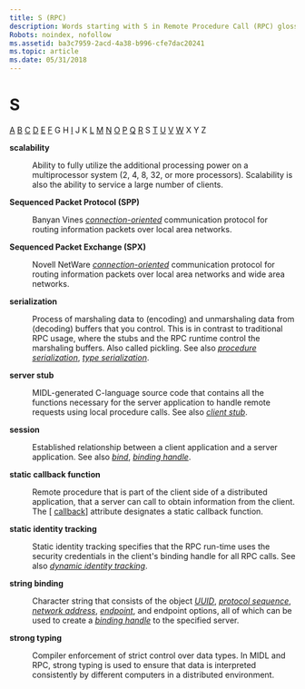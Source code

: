 ```yaml
---
title: S (RPC)
description: Words starting with S in Remote Procedure Call (RPC) glossary.
Robots: noindex, nofollow
ms.assetid: ba3c7959-2acd-4a38-b996-cfe7dac20241
ms.topic: article
ms.date: 05/31/2018
---
```


# S

[A](a-glos.md) [B](b-glos.md) [C](c-glos.md) [D](d-glos.md) [E](e-glos.md) [F](f-glos.md) G H [I](i-glos.md) J K [L](l-glos.md) [M](m-glos.md) [N](n-glos.md) [O](o-glos.md) [P](p-glos.md) [Q](q.md) [R](r-glos.md) S [T](t-glos.md) [U](u-glos.md) [V](v-glos.md) [W](w-glos.md) X Y Z

<dl> <dt>

<span id="rpc.s_glos_1_gly"></span><span id="RPC.S_GLOS_1_GLY"></span>**scalability**
</dt> <dd>

Ability to fully utilize the additional processing power on a multiprocessor system (2, 4, 8, 32, or more processors). Scalability is also the ability to service a large number of clients.

</dd> <dt>

<span id="_rpcl_spp_glos"></span><span id="_RPCL_SPP_GLOS"></span>**Sequenced Packet Protocol (SPP)**
</dt> <dd>

Banyan Vines [*connection-oriented*](c-glos.md) communication protocol for routing information packets over local area networks.

</dd> <dt>

<span id="_rpc_spx_glos"></span><span id="_RPC_SPX_GLOS"></span>**Sequenced Packet Exchange (SPX)**
</dt> <dd>

Novell NetWare [*connection-oriented*](c-glos.md) communication protocol for routing information packets over local area networks and wide area networks.

</dd> <dt>

<span id="_rpc_serialization_glos"></span><span id="_RPC_SERIALIZATION_GLOS"></span>**serialization**
</dt> <dd>

Process of marshaling data to (encoding) and unmarshaling data from (decoding) buffers that you control. This is in contrast to traditional RPC usage, where the stubs and the RPC runtime control the marshaling buffers. Also called pickling. See also [*procedure serialization*](p-glos.md), [*type serialization*](t-glos.md).

</dd> <dt>

<span id="_rpc_server_stub_glos"></span><span id="_RPC_SERVER_STUB_GLOS"></span>**server stub**
</dt> <dd>

MIDL-generated C-language source code that contains all the functions necessary for the server application to handle remote requests using local procedure calls. See also [*client stub*](c-glos.md).

</dd> <dt>

<span id="_rpc_session_glos"></span><span id="_RPC_SESSION_GLOS"></span>**session**
</dt> <dd>

Established relationship between a client application and a server application. See also [*bind*](b-glos.md), [*binding handle*](b-glos.md).

</dd> <dt>

<span id="_rpc_static_callback_function_glos"></span><span id="_RPC_STATIC_CALLBACK_FUNCTION_GLOS"></span>**static callback function**
</dt> <dd>

Remote procedure that is part of the client side of a distributed application, that a server can call to obtain information from the client. The \[ [callback](https://docs.microsoft.com/windows/desktop/Midl/callback)\] attribute designates a static callback function.

</dd> <dt>

<span id="_rpc_static_identity_tracking_glos"></span><span id="_RPC_STATIC_IDENTITY_TRACKING_GLOS"></span>**static identity tracking**
</dt> <dd>

Static identity tracking specifies that the RPC run-time uses the security credentials in the client's binding handle for all RPC calls. See also [*dynamic identity tracking*](d-glos.md).

</dd> <dt>

<span id="_rpc_string_binding_glos"></span><span id="_RPC_STRING_BINDING_GLOS"></span>**string binding**
</dt> <dd>

Character string that consists of the object [*UUID*](u-glos.md), [*protocol sequence*](p-glos.md), [*network address*](n-glos.md), [*endpoint*](e-glos.md), and endpoint options, all of which can be used to create a [*binding handle*](b-glos.md) to the specified server.

</dd> <dt>

<span id="_rpc_strong_typing_glos"></span><span id="_RPC_STRONG_TYPING_GLOS"></span>**strong typing**
</dt> <dd>

Compiler enforcement of strict control over data types. In MIDL and RPC, strong typing is used to ensure that data is interpreted consistently by different computers in a distributed environment.

</dd> </dl>

 

 




